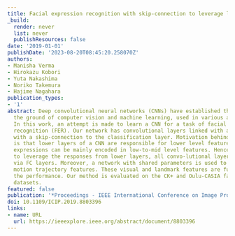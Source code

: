 ```yaml
---
title: Facial expression recognition with skip-connection to leverage low-level features
_build:
  render: never
  list: never
  publishResources: false
date: '2019-01-01'
publishDate: '2023-08-20T08:45:20.258070Z'
authors:
- Manisha Verma
- Hirokazu Kobori
- Yuta Nakashima
- Noriko Takemura
- Hajime Nagahara
publication_types:
- '1'
abstract: Deep convolutional neural networks (CNNs) have established their feet in
  the ground of computer vision and machine learning, used in various applications.
  In this work, an attempt is made to learn a CNN for a task of facial expression
  recognition (FER). Our network has convolutional layers linked with an FC layer
  with a skip-connection to the classification layer. Motivation behind this design
  is that lower layers of a CNN are responsible for lower level features, and facial
  expressions can be mainly encoded in low-to-mid level features. Hence, in order
  to leverage the responses from lower layers, all convo-lutional layers are integrated
  via FC layers. Moreover, a network with shared parameters is used to extract landmark
  motion trajectory features. These visual and landmark features are fused to improve
  the performance. Our method is evaluated on the CK+ and Oulu-CASIA facial expression
  datasets.
featured: false
publication: '*Proceedings - IEEE International Conference on Image Processing (ICIP)*'
doi: 10.1109/ICIP.2019.8803396
links:
- name: URL
  url: https://ieeexplore.ieee.org/abstract/document/8803396
---
```


